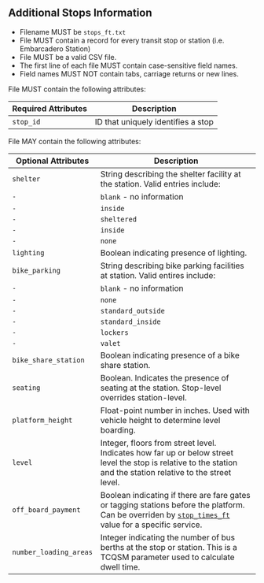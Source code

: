 ## Additional Stops Information

 *  Filename MUST be `stops_ft.txt`
 *  File MUST contain a record for every transit stop or station (i.e. Embarcadero Station) 
 *  File MUST be a valid CSV file.
 *  The first line of each file MUST contain case-sensitive field names.
 *  Field names MUST NOT contain tabs, carriage returns or new lines.
 
File MUST contain the following attributes:

Required Attributes	| Description										
----------			| -------------		
`stop_id`			| ID that uniquely identifies a stop

File MAY contain the following attributes:
 
Optional Attributes		| Description										
----------				| -------------		
`shelter`			    | String describing the shelter facility at the station. Valid entries include: 
`-` | `blank` - no information
`-` | `inside`
`-` | `sheltered`
`-` | `inside`
`-` | `none`
`lighting`			  | Boolean indicating presence of lighting.
`bike_parking`		| String describing bike parking facilities at station. Valid entires include:
`-` | `blank` - no information
`-` | `none`
`-` | `standard_outside`
`-` | `standard_inside`
`-` | `lockers`
`-` | `valet`
`bike_share_station`	 | Boolean indicating presence of a bike share station.
`seating`			      	 | Boolean. Indicates the presence of seating at the station. Stop-level overrides station-level.
`platform_height`		   | Float-point number in inches. Used with vehicle height to determine level boarding.
`level`				         | Integer, floors from street level.  Indicates how far up or below street level the stop is relative to the station and the station relative to the street level.
`off_board_payment`	   | Boolean indicating if there are fare gates or tagging stations before the platform.  Can be overriden by [`stop_times_ft`](stop_times_ft.md) value for a specific service.
`number_loading_areas` | Integer indicating the number of bus berths at the stop or station. This is a TCQSM parameter used to calculate dwell time.

